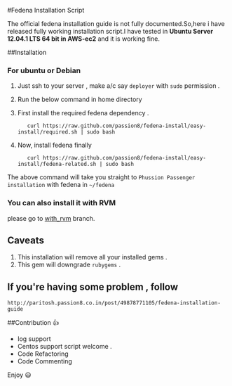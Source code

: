 #Fedena Installation Script 

The official fedena installation guide is not fully documented.So,here i have released fully working installation script.I have tested in **Ubuntu Server 12.04.1 LTS 64 bit  in AWS-ec2** and it is working fine. 


##Installation
  
 
### For ubuntu or Debian
1. Just ssh to your server , make a/c say `deployer` with `sudo` permission .
2. Run the below command in home directory
  1. First install the  required fedena dependency . 

            curl https://raw.github.com/passion8/fedena-install/easy-install/required.sh | sudo bash

  2. Now, install fedena finally

            curl https://raw.github.com/passion8/fedena-install/easy-install/fedena-related.sh | sudo bash


The above command will take you straight to `Phussion Passenger installation` with fedena in `~/fedena` 

### You can also install it with RVM 
 please go to  [with_rvm](https://github.com/passion8/fedena-install/tree/with_rvm) branch.
## Caveats 
 1. This installation will remove all your installed gems .
 2. This gem will downgrade `rubygems` . 

## If you're having some problem , follow 
  
    http://paritosh.passion8.co.in/post/49878771105/fedena-installation-guide
  
##Contribution :thumbsup:
 * log support
 * Centos support script welcome . 
 * Code Refactoring
 * Code Commenting


Enjoy :smiley: